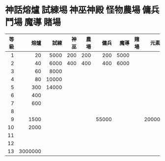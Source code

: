 
神話熔爐   試練埸  神巫神殿 怪物農場 傭兵鬥場  魔導   賭場 
=====================================================================================
| 等級 |   熔爐  |  試練   |  神巫   |  農場   |  傭兵   |  魔導   |  賭場   |  元素   | 
| ---: | ------: | ------: | ------: | ------: | ------: | ------: | ------: | ------: | 
|  1   |      20 |   5000  |     200 |     200 |     200 |    5000 |         |         | 
|  2   |      40 |   6000  |     400 |     400 |     400 |    6000 |         |         | 
|  3   |      60 |   8000  |         |         |         |         |         |         | 
|  4   |      80 |  10000  |         |         |         |         |         |         | 
|  5   |     300 |  14000  |         |         |         |         |         |         | 
|  6   |     400 |         |         |         |         |         |         |         |  
|  7   |     600 |         |         |         |         |         |         |         | 
|  8   |         |         |         |         |         |         |         |         | 
|  9   |    1500 |         |         |         |   55000 |         |         |   20000 | 
| 10   |    2000 |         |         |         |         |         |         |         | 
| 11   |         |         |         |         |         |         |         |         | 
| 12   |         |         |         |         |         |         |         |         | 
| 13   | 3000000 |         |         |         |         |         |         |         | 
